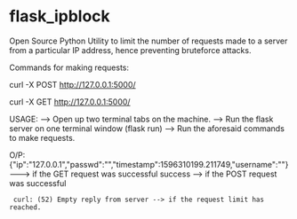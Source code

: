 # flask_ipblock

Open Source Python Utility to limit the number of requests made to a server from a particular IP address, hence preventing bruteforce attacks.




Commands for making requests:


curl -X POST http://127.0.0.1:5000/



curl -X GET http://127.0.0.1:5000/


USAGE:
--> Open up two terminal tabs on the machine.
--> Run the flask server on one terminal window (flask run)
--> Run the aforesaid commands to make requests.

O/P: {"ip":"127.0.0.1","passwd":"<password>","timestamp":1596310199.211749,"username":"<username>"} ---> if the GET request was successful
     success --> if the POST request was successful
  
     curl: (52) Empty reply from server --> if the request limit has reached.
